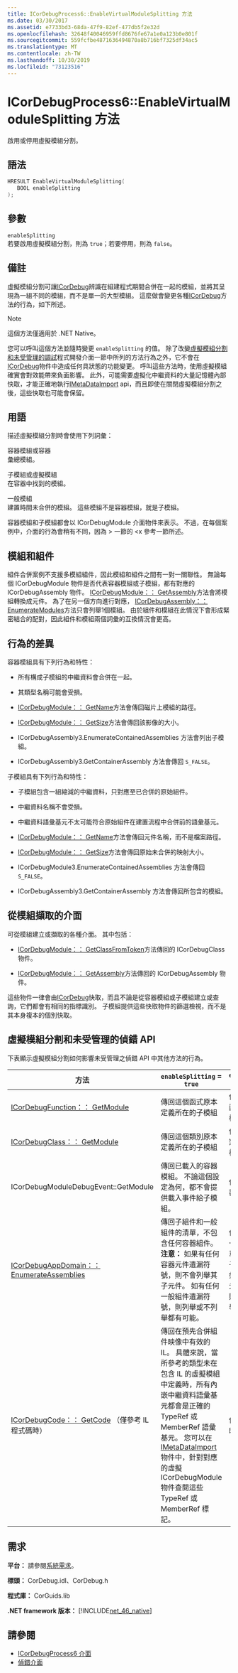 ```yaml
---
title: ICorDebugProcess6::EnableVirtualModuleSplitting 方法
ms.date: 03/30/2017
ms.assetid: e7733bd3-68da-47f9-82ef-477db5f2e32d
ms.openlocfilehash: 32648f40046959ffd8676fe67a1e0a123b0e801f
ms.sourcegitcommit: 559fcfbe4871636494870a8b716bf7325df34ac5
ms.translationtype: MT
ms.contentlocale: zh-TW
ms.lasthandoff: 10/30/2019
ms.locfileid: "73123516"
---
```

# <a name="icordebugprocess6enablevirtualmodulesplitting-method"></a>ICorDebugProcess6::EnableVirtualModuleSplitting 方法
啟用或停用虛擬模組分割。  
  
## <a name="syntax"></a>語法  
  
```cpp  
HRESULT EnableVirtualModuleSplitting(  
   BOOL enableSplitting  
);  
```  
  
## <a name="parameters"></a>參數  
 `enableSplitting`  
 若要啟用虛擬模組分割，則為 `true`；若要停用，則為 `false`。  
  
## <a name="remarks"></a>備註  
 虛擬模組分割可讓[ICorDebug](../../../../docs/framework/unmanaged-api/debugging/icordebug-interface.md)辨識在組建程式期間合併在一起的模組，並將其呈現為一組不同的模組，而不是單一的大型模組。 這麼做會變更各種[ICorDebug](../../../../docs/framework/unmanaged-api/debugging/icordebug-interface.md)方法的行為，如下所述。  
  
> [!NOTE]
> 這個方法僅適用於 .NET Native。  
  
 您可以呼叫這個方法並隨時變更 `enableSplitting` 的值。 除了改變[虛擬模組分割和未受管理的調試](#APIs)程式開發介面一節中所列的方法行為之外，它不會在[ICorDebug](../../../../docs/framework/unmanaged-api/debugging/icordebug-interface.md)物件中造成任何具狀態的功能變更。 呼叫這些方法時，使用虛擬模組確實會對效能帶來負面影響。 此外，可能需要虛擬化中繼資料的大量記憶體內部快取，才能正確地執行[IMetaDataImport](../../../../docs/framework/unmanaged-api/metadata/imetadataimport-interface.md) api，而且即使在關閉虛擬模組分割之後，這些快取也可能會保留。  
  
## <a name="terminology"></a>用語  
 描述虛擬模組分割時會使用下列詞彙：  
  
 容器模組或容器  
 彙總模組。  
  
 子模組或虛擬模組  
 在容器中找到的模組。  
  
 一般模組  
 建置時間未合併的模組。 這些模組不是容器模組，就是子模組。  
  
 容器模組和子模組都會以 ICorDebugModule 介面物件來表示。 不過，在每個案例中，介面的行為會稍有不同，因為 > 一節的 \<x 參考一節所述。  
  
## <a name="modules-and-assemblies"></a>模組和組件  
 組件合併案例不支援多模組組件，因此模組和組件之間有一對一關聯性。 無論每個 ICorDebugModule 物件是否代表容器模組或子模組，都有對應的 ICorDebugAssembly 物件。 [ICorDebugModule：： GetAssembly](../../../../docs/framework/unmanaged-api/debugging/icordebugmodule-getassembly-method.md)方法會將模組轉換成元件。 為了在另一個方向進行對應， [ICorDebugAssembly：： EnumerateModules](../../../../docs/framework/unmanaged-api/debugging/icordebugassembly-enumeratemodules-method.md)方法只會列舉1個模組。 由於組件和模組在此情況下會形成緊密結合的配對，因此組件和模組兩個詞彙的互換情況會更高。  
  
## <a name="behavioral-differences"></a>行為的差異  
 容器模組具有下列行為和特性：  
  
- 所有構成子模組的中繼資料會合併在一起。  
  
- 其類型名稱可能會受損。  
  
- [ICorDebugModule：： GetName](../../../../docs/framework/unmanaged-api/debugging/icordebugmodule-getname-method.md)方法會傳回磁片上模組的路徑。  
  
- [ICorDebugModule：： GetSize](../../../../docs/framework/unmanaged-api/debugging/icordebugmodule-getsize-method.md)方法會傳回該影像的大小。  
  
- ICorDebugAssembly3.EnumerateContainedAssemblies 方法會列出子模組。  
  
- ICorDebugAssembly3.GetContainerAssembly 方法會傳回 `S_FALSE`。  
  
 子模組具有下列行為和特性：  
  
- 子模組包含一組縮減的中繼資料，只對應至已合併的原始組件。  
  
- 中繼資料名稱不會受損。  
  
- 中繼資料語彙基元不太可能符合原始組件在建置流程中合併前的語彙基元。  
  
- [ICorDebugModule：： GetName](../../../../docs/framework/unmanaged-api/debugging/icordebugmodule-getname-method.md)方法會傳回元件名稱，而不是檔案路徑。  
  
- [ICorDebugModule：： GetSize](../../../../docs/framework/unmanaged-api/debugging/icordebugmodule-getsize-method.md)方法會傳回原始未合併的映射大小。  
  
- ICorDebugModule3.EnumerateContainedAssemblies 方法會傳回 `S_FALSE`。  
  
- ICorDebugAssembly3.GetContainerAssembly 方法會傳回所包含的模組。  
  
## <a name="interfaces-retrieved-from-modules"></a>從模組擷取的介面  
 可從模組建立或擷取的各種介面。 其中包括：  
  
- [ICorDebugModule：： GetClassFromToken](../../../../docs/framework/unmanaged-api/debugging/icordebugmodule-getclassfromtoken-method.md)方法傳回的 ICorDebugClass 物件。  
  
- [ICorDebugModule：： GetAssembly](../../../../docs/framework/unmanaged-api/debugging/icordebugmodule-getassembly-method.md)方法傳回的 ICorDebugAssembly 物件。  
  
 這些物件一律會由[ICorDebug](../../../../docs/framework/unmanaged-api/debugging/icordebug-interface.md)快取，而且不論是從容器模組或子模組建立或查詢，它們都會有相同的指標識別。 子模組提供這些快取物件的篩選檢視，而不是其本身複本的個別快取。  
  
<a name="APIs"></a>   
## <a name="virtual-module-splitting-and-the-unmanaged-debugging-apis"></a>虛擬模組分割和未受管理的偵錯 API  
 下表顯示虛擬模組分割如何影響未受管理之偵錯 API 中其他方法的行為。  
  
|方法|`enableSplitting` = `true`|`enableSplitting` = `false`|  
|------------|---------------------------------|----------------------------------|  
|[ICorDebugFunction：： GetModule](../../../../docs/framework/unmanaged-api/debugging/icordebugfunction-getmodule-method.md)|傳回這個函式原本定義所在的子模組|傳回已合併這個函式的目標容器模組|  
|[ICorDebugClass：： GetModule](../../../../docs/framework/unmanaged-api/debugging/icordebugclass-getmodule-method.md)|傳回這個類別原本定義所在的子模組|傳回已合併這個類別的目標容器模組。|  
|ICorDebugModuleDebugEvent::GetModule|傳回已載入的容器模組。 不論這個設定為何，都不會提供載入事件給子模組。|傳回已載入的容器模組。|  
|[ICorDebugAppDomain：： EnumerateAssemblies](../../../../docs/framework/unmanaged-api/debugging/icordebugappdomain-enumerateassemblies-method.md)|傳回子組件和一般組件的清單，不包含任何容器組件。 **注意：** 如果有任何容器元件遺漏符號，則不會列舉其子元件。 如有任何一般組件遺漏符號，則列舉或不列舉都有可能。|傳回容器組件和一般組件的清單，不包含任何子組件。 **注意：** 如果有任何一般元件遺漏符號，則不一定會列舉。|  
|[ICorDebugCode：： GetCode](../../../../docs/framework/unmanaged-api/debugging/icordebugcode-getcode-method.md) （僅參考 IL 程式碼時）|傳回在預先合併組件映像中有效的 IL。 具體來說，當所參考的類型未在包含 IL 的虛擬模組中定義時，所有內嵌中繼資料語彙基元都會是正確的 TypeRef 或 MemberRef 語彙基元。 您可以在[IMetaDataImport](../../../../docs/framework/unmanaged-api/metadata/imetadataimport-interface.md)物件中，針對對應的虛擬 ICorDebugModule 物件查閱這些 TypeRef 或 MemberRef 標記。|傳回合併後組件映像中的 IL。|  
  
## <a name="requirements"></a>需求  
 **平台：** 請參閱[系統需求](../../../../docs/framework/get-started/system-requirements.md)。  
  
 **標頭：** CorDebug.idl、CorDebug.h  
  
 **程式庫：** CorGuids.lib  
  
 **.NET framework 版本：** [!INCLUDE[net_46_native](../../../../includes/net-46-native-md.md)]  
  
## <a name="see-also"></a>請參閱

- [ICorDebugProcess6 介面](../../../../docs/framework/unmanaged-api/debugging/icordebugprocess6-interface.md)
- [偵錯介面](../../../../docs/framework/unmanaged-api/debugging/debugging-interfaces.md)
